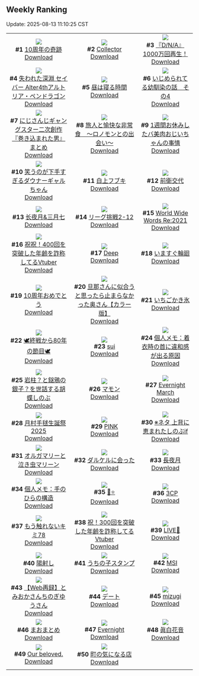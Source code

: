 ## Weekly Ranking
Update: 2025-08-13 11:10:25 CST

|      |      |      |
| :----: | :----: | :----: |
| ![](https://i.pixiv.re/c/240x480/img-master/img/2025/08/06/03/03/15/133539717_p0_master1200.jpg)<br>**#1** [10周年の奇跡](https://www.pixiv.net/artworks/133539717)<br>[Download](https://i.pixiv.re/img-original/img/2025/08/06/03/03/15/133539717_p0.jpg) | ![](https://i.pixiv.re/c/240x480/img-master/img/2025/08/06/00/24/46/133535742_p0_master1200.jpg)<br>**#2** [Collector](https://www.pixiv.net/artworks/133535742)<br>[Download](https://i.pixiv.re/img-original/img/2025/08/06/00/24/46/133535742_p0.png) | ![](https://i.pixiv.re/c/240x480/img-master/img/2025/08/05/11/18/15/133511178_p0_master1200.jpg)<br>**#3** [『D/N/A』1000万回再生！](https://www.pixiv.net/artworks/133511178)<br>[Download](https://i.pixiv.re/img-original/img/2025/08/05/11/18/15/133511178_p0.png) |
| ![](https://i.pixiv.re/c/240x480/img-master/img/2025/08/06/00/00/23/133534446_p0_master1200.jpg)<br>**#4** [失われた深淵 セイバー Alter4thアルトリア・ペンドラゴン](https://www.pixiv.net/artworks/133534446)<br>[Download](https://i.pixiv.re/img-original/img/2025/08/06/00/00/23/133534446_p0.jpg) | ![](https://i.pixiv.re/c/240x480/img-master/img/2025/08/06/20/43/54/133562795_p0_master1200.jpg)<br>**#5** [昼は寝る時間](https://www.pixiv.net/artworks/133562795)<br>[Download](https://i.pixiv.re/img-original/img/2025/08/06/20/43/54/133562795_p0.jpg) | ![](https://i.pixiv.re/c/240x480/img-master/img/2025/08/05/13/30/49/133514028_p0_master1200.jpg)<br>**#6** [いじめられてる幼馴染の話　その4](https://www.pixiv.net/artworks/133514028)<br>[Download](https://i.pixiv.re/img-original/img/2025/08/05/13/30/49/133514028_p0.png) |
| ![](https://i.pixiv.re/c/240x480/img-master/img/2025/08/06/22/24/26/133567198_p0_master1200.jpg)<br>**#7** [にじさんじギャングスター二次創作『巻き込まれた男』まとめ](https://www.pixiv.net/artworks/133567198)<br>[Download](https://i.pixiv.re/img-original/img/2025/08/06/22/24/26/133567198_p0.jpg) | ![](https://i.pixiv.re/c/240x480/img-master/img/2025/08/06/21/53/26/133565711_p0_master1200.jpg)<br>**#8** [旅人と愉快な非常食　～ロノモンとの出会い～](https://www.pixiv.net/artworks/133565711)<br>[Download](https://i.pixiv.re/img-original/img/2025/08/06/21/53/26/133565711_p0.jpg) | ![](https://i.pixiv.re/c/240x480/img-master/img/2025/08/07/00/01/03/133571647_p0_master1200.jpg)<br>**#9** [1週間お休みしたバ美肉おじいちゃんの事情](https://www.pixiv.net/artworks/133571647)<br>[Download](https://i.pixiv.re/img-original/img/2025/08/07/00/01/03/133571647_p0.jpg) |
| ![](https://i.pixiv.re/c/240x480/img-master/img/2025/08/06/00/00/11/133534342_p0_master1200.jpg)<br>**#10** [笑うのが下手すぎるダウナーギャルちゃん](https://www.pixiv.net/artworks/133534342)<br>[Download](https://i.pixiv.re/img-original/img/2025/08/06/00/00/11/133534342_p0.png) | ![](https://i.pixiv.re/c/240x480/img-master/img/2025/08/06/00/02/24/133534738_p0_master1200.jpg)<br>**#11** [白上フブキ](https://www.pixiv.net/artworks/133534738)<br>[Download](https://i.pixiv.re/img-original/img/2025/08/06/00/02/24/133534738_p0.png) | ![](https://i.pixiv.re/c/240x480/img-master/img/2025/08/07/00/00/11/133571359_p0_master1200.jpg)<br>**#12** [前衛交代](https://www.pixiv.net/artworks/133571359)<br>[Download](https://i.pixiv.re/img-original/img/2025/08/07/00/00/11/133571359_p0.jpg) |
| ![](https://i.pixiv.re/c/240x480/img-master/img/2025/08/06/19/40/55/133560260_p0_master1200.jpg)<br>**#13** [长夜月&三月七](https://www.pixiv.net/artworks/133560260)<br>[Download](https://i.pixiv.re/img-original/img/2025/08/06/19/40/55/133560260_p0.jpg) | ![](https://i.pixiv.re/c/240x480/img-master/img/2025/08/06/20/52/40/133563088_p0_master1200.jpg)<br>**#14** [リーグ挑戦2-12](https://www.pixiv.net/artworks/133563088)<br>[Download](https://i.pixiv.re/img-original/img/2025/08/06/20/52/40/133563088_p0.png) | ![](https://i.pixiv.re/c/240x480/img-master/img/2025/08/07/12/00/06/133585425_p0_master1200.jpg)<br>**#15** [World Wide Words Re:2021](https://www.pixiv.net/artworks/133585425)<br>[Download](https://i.pixiv.re/img-original/img/2025/08/07/12/00/06/133585425_p0.jpg) |
| ![](https://i.pixiv.re/c/240x480/img-master/img/2025/08/06/21/19/49/133564334_p0_master1200.jpg)<br>**#16** [祝祝！400回を突破した年齢を詐称してるVtuber](https://www.pixiv.net/artworks/133564334)<br>[Download](https://i.pixiv.re/img-original/img/2025/08/06/21/19/49/133564334_p0.png) | ![](https://i.pixiv.re/c/240x480/img-master/img/2025/08/06/00/00/12/133534353_p0_master1200.jpg)<br>**#17** [Deep](https://www.pixiv.net/artworks/133534353)<br>[Download](https://i.pixiv.re/img-original/img/2025/08/06/00/00/12/133534353_p0.jpg) | ![](https://i.pixiv.re/c/240x480/img-master/img/2025/08/06/18/39/38/133558020_p0_master1200.jpg)<br>**#18** [いますぐ輪廻](https://www.pixiv.net/artworks/133558020)<br>[Download](https://i.pixiv.re/img-original/img/2025/08/06/18/39/38/133558020_p0.png) |
| ![](https://i.pixiv.re/c/240x480/img-master/img/2025/08/05/12/46/58/133513095_p0_master1200.jpg)<br>**#19** [10周年おめでとう](https://www.pixiv.net/artworks/133513095)<br>[Download](https://i.pixiv.re/img-original/img/2025/08/05/12/46/58/133513095_p0.jpg) | ![](https://i.pixiv.re/c/240x480/img-master/img/2025/08/06/00/00/22/133534436_p0_master1200.jpg)<br>**#20** [旦那さんに似合うと思ったら止まらなかった奥さん【カラー版】](https://www.pixiv.net/artworks/133534436)<br>[Download](https://i.pixiv.re/img-original/img/2025/08/06/00/00/22/133534436_p0.jpg) | ![](https://i.pixiv.re/c/240x480/img-master/img/2025/08/05/20/30/02/133525316_p0_master1200.jpg)<br>**#21** [いちごかき氷](https://www.pixiv.net/artworks/133525316)<br>[Download](https://i.pixiv.re/img-original/img/2025/08/05/20/30/02/133525316_p0.png) |
| ![](https://i.pixiv.re/c/240x480/img-master/img/2025/08/06/22/47/17/133568195_p0_master1200.jpg)<br>**#22** [🕊️終戦から80年の節目🕊️](https://www.pixiv.net/artworks/133568195)<br>[Download](https://i.pixiv.re/img-original/img/2025/08/06/22/47/17/133568195_p0.jpg) | ![](https://i.pixiv.re/c/240x480/img-master/img/2025/08/06/14/32/48/133551781_p0_master1200.jpg)<br>**#23** [sui](https://www.pixiv.net/artworks/133551781)<br>[Download](https://i.pixiv.re/img-original/img/2025/08/06/14/32/48/133551781_p0.jpg) | ![](https://i.pixiv.re/c/240x480/img-master/img/2025/08/07/06/00/05/133579427_p0_master1200.jpg)<br>**#24** [個人メモ：着衣時の首に違和感が出る原因](https://www.pixiv.net/artworks/133579427)<br>[Download](https://i.pixiv.re/img-original/img/2025/08/07/06/00/05/133579427_p0.jpg) |
| ![](https://i.pixiv.re/c/240x480/img-master/img/2025/08/05/21/00/55/133526701_p0_master1200.jpg)<br>**#25** [岩柱？と鎹鴉の銀子？を世話する胡蝶しのぶ](https://www.pixiv.net/artworks/133526701)<br>[Download](https://i.pixiv.re/img-original/img/2025/08/05/21/00/55/133526701_p0.jpg) | ![](https://i.pixiv.re/c/240x480/img-master/img/2025/08/06/19/26/22/133559711_p0_master1200.jpg)<br>**#26** [マモン](https://www.pixiv.net/artworks/133559711)<br>[Download](https://i.pixiv.re/img-original/img/2025/08/06/19/26/22/133559711_p0.jpg) | ![](https://i.pixiv.re/c/240x480/img-master/img/2025/08/05/15/03/34/133515858_p0_master1200.jpg)<br>**#27** [Evernight March](https://www.pixiv.net/artworks/133515858)<br>[Download](https://i.pixiv.re/img-original/img/2025/08/05/15/03/34/133515858_p0.png) |
| ![](https://i.pixiv.re/c/240x480/img-master/img/2025/08/06/19/55/14/133560720_p0_master1200.jpg)<br>**#28** [月村手毬生誕祭2025](https://www.pixiv.net/artworks/133560720)<br>[Download](https://i.pixiv.re/img-original/img/2025/08/06/19/55/14/133560720_p0.jpg) | ![](https://i.pixiv.re/c/240x480/img-master/img/2025/08/06/00/00/16/133534389_p0_master1200.jpg)<br>**#29** [PINK](https://www.pixiv.net/artworks/133534389)<br>[Download](https://i.pixiv.re/img-original/img/2025/08/06/00/00/16/133534389_p0.jpg) | ![](https://i.pixiv.re/c/240x480/img-master/img/2025/08/06/13/42/55/133550752_p0_master1200.jpg)<br>**#30** [※ネタ 上背に恵まれたしのぶif](https://www.pixiv.net/artworks/133550752)<br>[Download](https://i.pixiv.re/img-original/img/2025/08/06/13/42/55/133550752_p0.jpg) |
| ![](https://i.pixiv.re/c/240x480/img-master/img/2025/08/06/00/16/55/133535446_p0_master1200.jpg)<br>**#31** [オルガマリーと泣き虫マリーン](https://www.pixiv.net/artworks/133535446)<br>[Download](https://i.pixiv.re/img-original/img/2025/08/06/00/16/55/133535446_p0.png) | ![](https://i.pixiv.re/c/240x480/img-master/img/2025/08/06/07/00/09/133543081_p0_master1200.jpg)<br>**#32** [ダルケルに会った](https://www.pixiv.net/artworks/133543081)<br>[Download](https://i.pixiv.re/img-original/img/2025/08/06/07/00/09/133543081_p0.jpg) | ![](https://i.pixiv.re/c/240x480/img-master/img/2025/08/07/00/00/11/133571360_p0_master1200.jpg)<br>**#33** [長夜月](https://www.pixiv.net/artworks/133571360)<br>[Download](https://i.pixiv.re/img-original/img/2025/08/07/00/00/11/133571360_p0.png) |
| ![](https://i.pixiv.re/c/240x480/img-master/img/2025/08/05/06/00/11/133505871_p0_master1200.jpg)<br>**#34** [個人メモ：手のひらの構造](https://www.pixiv.net/artworks/133505871)<br>[Download](https://i.pixiv.re/img-original/img/2025/08/05/06/00/11/133505871_p0.jpg) | ![](https://i.pixiv.re/c/240x480/img-master/img/2025/08/07/12/27/07/133586105_p0_master1200.jpg)<br>**#35** [🐉⭐](https://www.pixiv.net/artworks/133586105)<br>[Download](https://i.pixiv.re/img-original/img/2025/08/07/12/27/07/133586105_p0.png) | ![](https://i.pixiv.re/c/240x480/img-master/img/2025/08/06/01/00/29/133536953_p0_master1200.jpg)<br>**#36** [3CP](https://www.pixiv.net/artworks/133536953)<br>[Download](https://i.pixiv.re/img-original/img/2025/08/06/01/00/29/133536953_p0.png) |
| ![](https://i.pixiv.re/c/240x480/img-master/img/2025/08/06/14/50/45/133552119_p0_master1200.jpg)<br>**#37** [もう触れないキミ78](https://www.pixiv.net/artworks/133552119)<br>[Download](https://i.pixiv.re/img-original/img/2025/08/06/14/50/45/133552119_p0.jpg) | ![](https://i.pixiv.re/c/240x480/img-master/img/2025/08/05/21/14/01/133527288_p0_master1200.jpg)<br>**#38** [祝！300回を突破した年齢を詐称してるVtuber](https://www.pixiv.net/artworks/133527288)<br>[Download](https://i.pixiv.re/img-original/img/2025/08/05/21/14/01/133527288_p0.png) | ![](https://i.pixiv.re/c/240x480/img-master/img/2025/08/06/11/17/55/133547493_p0_master1200.jpg)<br>**#39** [LIVE💙](https://www.pixiv.net/artworks/133547493)<br>[Download](https://i.pixiv.re/img-original/img/2025/08/06/11/17/55/133547493_p0.png) |
| ![](https://i.pixiv.re/c/240x480/img-master/img/2025/08/05/00/00/49/133498284_p0_master1200.jpg)<br>**#40** [陽射し](https://www.pixiv.net/artworks/133498284)<br>[Download](https://i.pixiv.re/img-original/img/2025/08/05/00/00/49/133498284_p0.jpg) | ![](https://i.pixiv.re/c/240x480/img-master/img/2025/08/07/07/14/22/133580640_p0_master1200.jpg)<br>**#41** [うちの子スタンプ](https://www.pixiv.net/artworks/133580640)<br>[Download](https://i.pixiv.re/img-original/img/2025/08/07/07/14/22/133580640_p0.png) | ![](https://i.pixiv.re/c/240x480/img-master/img/2025/08/06/18/00/07/133556445_p0_master1200.jpg)<br>**#42** [MSI](https://www.pixiv.net/artworks/133556445)<br>[Download](https://i.pixiv.re/img-original/img/2025/08/06/18/00/07/133556445_p0.jpg) |
| ![](https://i.pixiv.re/c/240x480/img-master/img/2025/08/05/21/53/03/133528796_p0_master1200.jpg)<br>**#43** [【Web再録】とみおかさんちのぎゆうさん](https://www.pixiv.net/artworks/133528796)<br>[Download](https://i.pixiv.re/img-original/img/2025/08/05/21/53/03/133528796_p0.jpg) | ![](https://i.pixiv.re/c/240x480/img-master/img/2025/08/05/18/01/13/133519966_p0_master1200.jpg)<br>**#44** [デート](https://www.pixiv.net/artworks/133519966)<br>[Download](https://i.pixiv.re/img-original/img/2025/08/05/18/01/13/133519966_p0.jpg) | ![](https://i.pixiv.re/c/240x480/img-master/img/2025/08/06/00/00/22/133534440_p0_master1200.jpg)<br>**#45** [mizugi](https://www.pixiv.net/artworks/133534440)<br>[Download](https://i.pixiv.re/img-original/img/2025/08/06/00/00/22/133534440_p0.png) |
| ![](https://i.pixiv.re/c/240x480/img-master/img/2025/08/06/19/53/09/133560649_p0_master1200.jpg)<br>**#46** [まおまとめ](https://www.pixiv.net/artworks/133560649)<br>[Download](https://i.pixiv.re/img-original/img/2025/08/06/19/53/09/133560649_p0.jpg) | ![](https://i.pixiv.re/c/240x480/img-master/img/2025/08/06/01/10/08/133537283_p0_master1200.jpg)<br>**#47** [Evernight](https://www.pixiv.net/artworks/133537283)<br>[Download](https://i.pixiv.re/img-original/img/2025/08/06/01/10/08/133537283_p0.jpg) | ![](https://i.pixiv.re/c/240x480/img-master/img/2025/08/05/10/34/14/133510411_p0_master1200.jpg)<br>**#48** [眞白花音](https://www.pixiv.net/artworks/133510411)<br>[Download](https://i.pixiv.re/img-original/img/2025/08/05/10/34/14/133510411_p0.jpg) |
| ![](https://i.pixiv.re/c/240x480/img-master/img/2025/08/06/11/21/12/133547545_p0_master1200.jpg)<br>**#49** [Our beloved.](https://www.pixiv.net/artworks/133547545)<br>[Download](https://i.pixiv.re/img-original/img/2025/08/06/11/21/12/133547545_p0.png) | ![](https://i.pixiv.re/c/240x480/img-master/img/2025/08/06/00/34/08/133536120_p0_master1200.jpg)<br>**#50** [町の気になる店](https://www.pixiv.net/artworks/133536120)<br>[Download](https://i.pixiv.re/img-original/img/2025/08/06/00/34/08/133536120_p0.png) |
|      |
